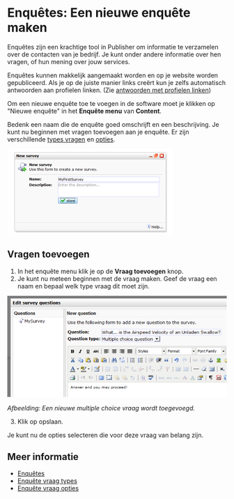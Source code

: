 # Enquêtes: Een nieuwe enquête maken

Enquêtes zijn een krachtige tool in Publisher om informatie te verzamelen 
over de contacten van je bedrijf. Je kunt onder andere informatie over hen 
vragen, of hun mening over jouw services.

Enquêtes kunnen makkelijk aangemaakt worden en op je website worden 
gepubliceerd. Als je op de juiste manier links creërt kun je zelfs 
automatisch antwoorden aan profielen linken. 
(Zie [antwoorden met profielen linken](./surveys-register-participants))

Om een nieuwe enquête toe te voegen in de software moet je klikken op "Nieuwe enquête"
in het **Enquête menu** van **Content**.

Bedenk een naam die de enquête goed omschrijft en een beschrijving. Je kunt 
nu beginnen met vragen toevoegen aan je enquête. Er zijn verschillende 
[types vragen](./surveys-question-types) en [opties](./surveys-question-options).

![New survey dialog](../images/createnewsurvey.png)

## Vragen toevoegen

1. In het enquête menu klik je op de **Vraag toevoegen** knop.
2. Je kunt nu meteen beginnen met de vraag maken. Geef de vraag een naam 
en bepaal welk type vraag dit moet zijn.

![New question](../images/newquestion.png)

*Afbeelding: Een nieuwe multiple choice vraag wordt toegevoegd.*

3. Klik op opslaan.

Je kunt nu de opties selecteren die voor deze vraag van belang zijn.

## Meer informatie

* [Enquêtes](./surveys)
* [Enquête vraag types](./surveys-question-types.md)
* [Enquête vraag opties](./surveys-question-options.md)
